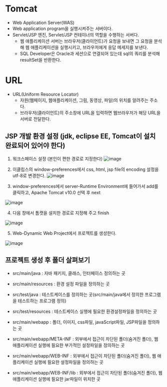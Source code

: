 # Tomcat
- Web Application Server(WAS)
- Web application program을 실행시켜주는 서버이다.
- Servlet/JSP 엔진, Servlet/JSP 컨테이너의 역할을 수행하는 서버다.
  + 웹 애플리케이션 서버는 브라우저(클라이언트)가 요청을 보내면 그 요청을 분석해 웹 애플리케이션을 실행시키고,
    브라우저에게 응답 메세지를 보낸다.
  + SQL Developer은 Oracle과 세션으로 연결되어 있는데 sql의 쿼리를 분석해 resultSet을 반환한다.
  
# URL
- URL(Uniform Resource Locator)
  + 자원(웹페이지, 웹애플리케이션, 그림, 동영상, 파일)의 위치를 알려주는 주소다.
  + 브라우저(클라이언트)의 주소창에 URL을 입력하면 웹브라우저가 해당 URL을 서버로 전달한다.

## JSP 개발 환경 설정 (jdk, eclipse EE, Tomcat이 설치 완료되어 있어야 한다)
1. 워크스페이스 설정 (본인이 편한 경로로 지정한다)
![image](https://user-images.githubusercontent.com/87356533/140906681-a3448d7a-111d-4fa0-9ce4-dfe7bbfcbf21.png)

2. 이클립스의 window-preferences에서 css, html, jsp file의 encoding 설정을 utf-8로 변경한다.
![image](https://user-images.githubusercontent.com/87356533/140905884-1df9b7ba-883e-4164-bcf9-a33d23cc8948.png)

3. window-preferences에서 server-Runtime Environment에 들어가서 add를 클릭하고, Apache Tomcat v10.0 선택 후 next

![image](https://user-images.githubusercontent.com/87356533/140907397-003e6f7e-9477-46d0-a1ea-e34fd188365a.png)

4. 다음 창에서 톰캣을 설치한 경로로 지정해 주고 finish

![image](https://user-images.githubusercontent.com/87356533/140907793-e4a4fe03-1764-478d-9d33-efb9ce78f2a5.png)

5. Web-Dynamic Web Project에서 프로젝트를 생성한다.

![image](https://user-images.githubusercontent.com/87356533/140908388-25732ddb-a4c3-44d1-9857-ca14655ac81c.png)

## 프로젝트 생성 후 폴더 살펴보기
- src/main/java : 자바 패키지, 클래스, 인터페이스 정의하는 곳
- src/main/resources : 환경 설정 파일을 정의하는 곳
- src/test/java : 테스트케이스를 정의하는 곳(src/main/java에서 정의한 프로그램을 테스트하는 프로그램 정의)
- src/test/resources : 테스트케이스 실행에 필요한 환경설정파일을 정의하는 곳

- src/main/webapp : 폴더, 이미지, css파일, javaScript파일, JSP파일을 정의하는 곳
- src/main/webapp/META-INF : 외부에서 접근이 차단된 폴더(숨겨진 폴더), 웹 애플리케이션 실행에 필요한 부가적인 설정파일을 정의하는 곳
- src/main/webapp/WEB-INF : 외부에서 접근이 차단된 폴더(숨겨진 폴더), 웹 애플리케이션 실행에 필요한 설정파일을 정의하는 곳
- src/main/webapp/WEB-INF/lib : 외부에서 접근이 차단된 폴더(숨겨진 폴더), 웹 애플리케이션 실행에 필요한 jar파일이 위치한 곳

